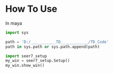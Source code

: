 How To Use
==
In maya
```python
import sys

path = 'D:/___________TD____________/TD_Code'
path in sys.path or sys.path.append(path)

import seer7_setup
my_win = seer7_setup.Setup()
my_win.show_win()
```